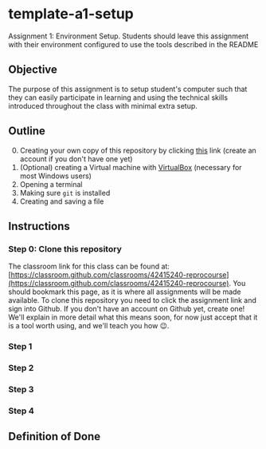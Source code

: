 # template-a1-setup
Assignment 1: Environment Setup. Students should leave this assignment with their environment configured to use the tools described in the README


## Objective
The purpose of this assignment is to setup student's computer such that they can easily participate in learning and using the technical skills introduced throughout the class with minimal extra setup.

## Outline
0. Creating your own copy of this repository by clicking [this](https://classroom.github.com/a/lMFUaKlm) link (create an account if you don't have one yet)
1. (Optional) creating a Virtual machine with [VirtualBox](https://www.virtualbox.org/) (necessary for most Windows users)
2. Opening a terminal
3. Making sure `git` is installed
4. Creating and saving a file

## Instructions

### Step 0: Clone this repository
The classroom link for this class can be found at: [https://classroom.github.com/classrooms/42415240-reprocourse](https://classroom.github.com/classrooms/42415240-reprocourse). You should bookmark this page, as it is where all assignments will be made available. To clone this repository you need to click the assignment link and sign into Github. If you don't have an account on Github yet, create one! We'll explain in more detail what this means soon, for now just accept that it is a tool worth using, and we'll teach you how :wink:.

### Step 1


### Step 2

### Step 3

### Step 4


## Definition of Done

